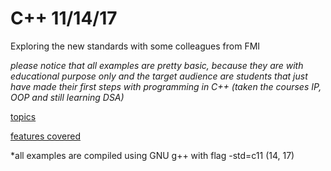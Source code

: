 # C++ 11/14/17
Exploring the new standards with some colleagues from FMI<br>

*please notice that all examples are pretty basic, because they are with educational purpose only*
*and the target audience are students that just have made their first steps with programming in C++*
*(taken the courses IP, OOP and still learning DSA)*

[topics](https://github.com/IvanFilipov/modern_c_plus_plus/blob/master/schedule.md)

[features covered](https://github.com/IvanFilipov/modern_c_plus_plus/blob/master/standards_covarage.md)

 *all examples are compiled using GNU g++ with flag -std=c11 (14, 17)
